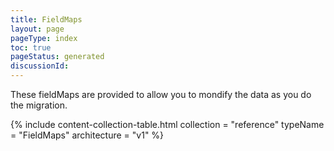 ```yaml
---
title: FieldMaps
layout: page
pageType: index
toc: true
pageStatus: generated
discussionId: 
---
```


These fieldMaps are provided to allow you to mondify the data as you do the migration.

{% include content-collection-table.html collection = "reference" typeName = "FieldMaps" architecture = "v1" %}



